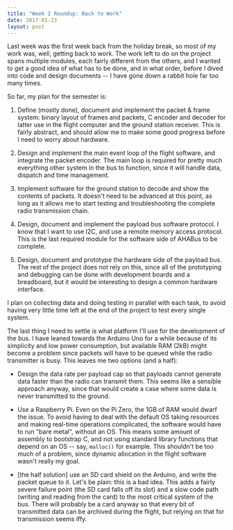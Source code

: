 ```yaml
---
title: "Week 2 Roundup: Back to Work"
date: 2017-01-23
layout: post
---
```


Last week was the first week back from the holiday break, so most of my work
was, well, getting back to work. The work left to do on the project spans
multiple modules, each fairly different from the others, and I wanted to
get a good idea of what has to be done, and in what order, before I dived into
code and design documents -- I have gone down a rabbit hole far too many times.

So far, my plan for the semester is:

 1. Define (mostly done), document and implement the packet & frame system:
    binary layout of frames and packets, C encoder and decoder for latter use in
    the flight computer and the ground station receiver. This is fairly
    abstract, and should allow me to make some good progress before I need to
    worry about hardware.
 
 2. Design and implement the main event loop of the flight software, and
    integrate the packet encoder. The main loop is required for pretty much
    everything other system in the bus to function, since it will handle data,
    dispatch and time management.
   
 3. Implement software for the ground station to decode and show the contents of
    packets. It doesn't need to be advanced at this point, as long as it allows
    me to start testing and troubleshooting the complete radio transmission
    chain.
 
 4. Design, document and implement the payload bus software protocol. I know
    that I want to use I2C, and use a remote memory access protocol. This is the
    last required module for the software side of AHABus to be complete.
   
 5. Design, document and prototype the hardware side of the payload bus. The
    rest of the project does not rely on this, since all of the prototyping and
    debugging can be done with development boards and a breadboard, but it would
    be interesting to design a common hardware interface.

I plan on collecting data and doing testing in parallel with each task, to avoid
having very little time left at the end of the project to test every single
system.

The last thing I need to settle is what platform I'll use for the development
of the bus. I have leaned towards the Arduino Uno for a while because of its
simplicity and low power consumption, but available RAM (2kB) might become a
problem since packets will have to be queued while the radio transmitter is
busy. This leaves me two options (and a half):

 * Design the data rate per payload cap so that payloads cannot generate data
   faster than the radio can transmit them. This seems like a sensible approach
   anyway, since that would create a case where some data is never transmitted
   to the ground.
 
 * Use a Raspberry Pi. Even on the Pi Zero, the 1GB of RAM would dwarf the
   issue. To avoid having to deal with the default OS taking resources and
   making real-time operations complicated, the software would have to run
   "bare metal", without an OS. This means some amount of assembly to bootstrap
   C, and not using standard library functions that depend on an OS -- say,
   `malloc()` for example. This shouldn't be too much of a problem, since
   dynamic allocation in the flight software wasn't really my goal.
 
 * [the half solution] use an SD card shield on the Arduino, and write the
   packet queue to it. Let's be plain: this is a bad idea. This adds a fairly
   severe failure point (the SD card falls off its slot) and a slow code path
   (writing and reading from the card) to the most critical system of the bus.
   There will probably be a card anyway so that every bit of transmitted data
   can be archived during the flight, but relying on that for transmission seems
   iffy.

